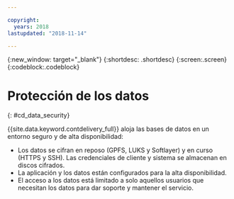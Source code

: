 ```yaml
---

copyright:
  years: 2018
lastupdated: "2018-11-14"

---
```


{:new_window: target="_blank"}
{:shortdesc: .shortdesc}
{:screen:.screen}
{:codeblock:.codeblock}


# Protección de los datos    
{: #cd_data_security}  

{{site.data.keyword.contdelivery_full}} aloja las bases de datos en un entorno seguro y de alta disponibilidad:
   * Los datos se cifran en reposo (GPFS, LUKS y Softlayer) y en curso (HTTPS y SSH). Las credenciales de cliente y sistema se almacenan en discos cifrados.
   * La aplicación y los datos están configurados para la alta disponibilidad.
   * El acceso a los datos está limitado a solo aquellos usuarios que necesitan los datos para dar soporte y mantener el servicio.
